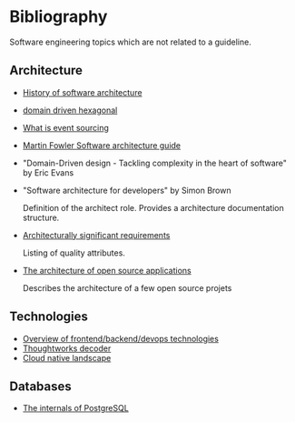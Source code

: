 # Bibliography

Software engineering topics which are not related to a guideline.


## Architecture

* [History of software architecture](https://herbertograca.com/2017/07/03/the-software-architecture-chronicles/)
* [domain driven hexagonal](https://github.com/Sairyss/domain-driven-hexagon)
* [What is event sourcing](https://www.eventstore.com/blog/what-is-event-sourcing)
* [Martin Fowler Software architecture guide](https://martinfowler.com/architecture/)
* "Domain-Driven design - Tackling complexity in the heart of software" by Eric Evans
* "Software architecture for developers" by Simon Brown

    Definition of the architect role.
    Provides a architecture documentation structure.
    
* [Architecturally significant requirements](https://luminousmen.com/post/architecturally-significant-requirements)

    Listing of quality attributes.
    
* [The architecture of open source applications](http://aosabook.org/en/index.html)

    Describes the architecture of a few open source projets


## Technologies

* [Overview of frontend/backend/devops technologies](https://github.com/kamranahmedse/developer-roadmap)
* [Thoughtworks decoder](https://www.thoughtworks.com/decoder)
* [Cloud native landscape](https://landscape.cncf.io/)


## Databases

* [The internals of PostgreSQL](http://www.interdb.jp/pg/pgsql01.html)
